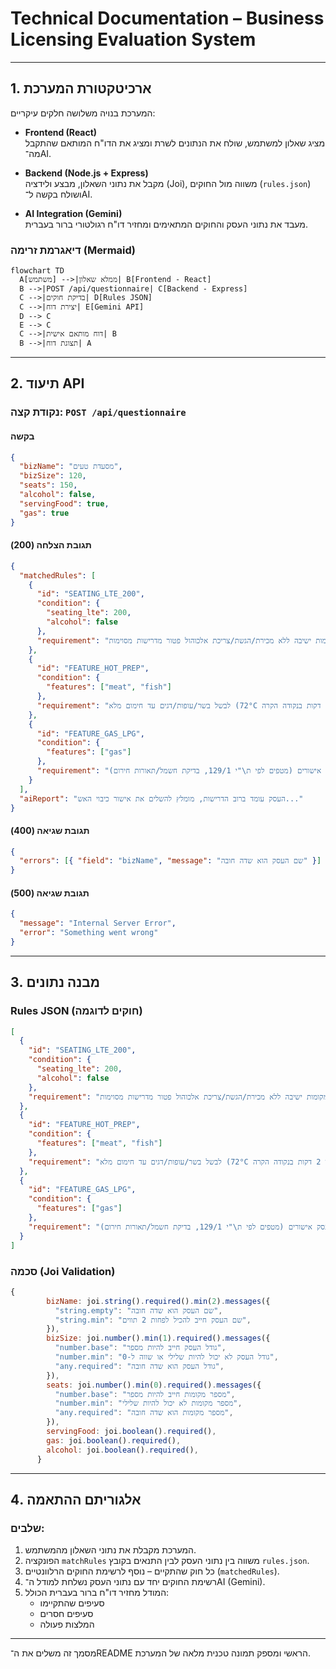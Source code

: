 # Technical Documentation – Business Licensing Evaluation System

---

## 1. ארכיטקטורת המערכת

המערכת בנויה משלושה חלקים עיקריים:

- **Frontend (React)**  
  מציג שאלון למשתמש, שולח את הנתונים לשרת ומציג את הדו"ח המותאם שהתקבל מה־AI.

- **Backend (Node.js + Express)**  
  מקבל את נתוני השאלון, מבצע ולידציה (Joi), משווה מול החוקים (`rules.json`) ושולח בקשה ל־AI.

- **AI Integration (Gemini)**  
  מעבד את נתוני העסק והחוקים המתאימים ומחזיר דו"ח רגולטורי ברור בעברית.

### דיאגרמת זרימה (Mermaid)

```mermaid
flowchart TD
  A[משתמש] -->|ממלא שאלון| B[Frontend - React]
  B -->|POST /api/questionnaire| C[Backend - Express]
  C -->|בדיקת חוקים| D[Rules JSON]
  C -->|יצירת דוח| E[Gemini API]
  D --> C
  E --> C
  C -->|דוח מותאם אישית| B
  B -->|תצוגת דוח| A

```

---

## 2. תיעוד API

### נקודת קצה: `POST /api/questionnaire`

#### בקשה

```json
{
  "bizName": "מסעדת טעים",
  "bizSize": 120,
  "seats": 150,
  "alcohol": false,
  "servingFood": true,
  "gas": true
}
```

#### תגובת הצלחה (200)

```json
{
  "matchedRules": [
    {
      "id": "SEATING_LTE_200",
      "condition": {
        "seating_lte": 200,
        "alcohol": false
      },
      "requirement": "עסק עד 200 מקומות ישיבה ללא מכירת/הגשת/צריכת אלכוהול פטור מדרישות מסוימות"
    },
    {
      "id": "FEATURE_HOT_PREP",
      "condition": {
        "features": ["meat", "fish"]
      },
      "requirement": "לבשל בשר/עופות/דגים עד חימום מלא (72°C למשך 2 דקות בנקודה הקרה), לקרר במהירות אם מוגש קר, ולאחסן בטמפרטורות מתאימות"
    },
    {
      "id": "FEATURE_GAS_LPG",
      "condition": {
        "features": ["gas"]
      },
      "requirement": "מערכת גפ\"מ וציוד נלווים במצב תקין ומתוחזק; לשמור בעסק אישורים (מטפים לפי ת\"י 129/1, בדיקת חשמל/תאורות חירום)."
    }
  ],
  "aiReport": "העסק עומד ברוב הדרישות, מומלץ להשלים את אישור כיבוי האש..."
}
```

#### תגובת שגיאה (400)

```json
{
  "errors": [{ "field": "bizName", "message": "שם העסק הוא שדה חובה" }]
}
```

#### תגובת שגיאה (500)

```json
{
  "message": "Internal Server Error",
  "error": "Something went wrong"
}
```

---

## 3. מבנה נתונים

### Rules JSON (חוקים לדוגמה)

```json
[
  {
    "id": "SEATING_LTE_200",
    "condition": {
      "seating_lte": 200,
      "alcohol": false
    },
    "requirement": "עסק עד 200 מקומות ישיבה ללא מכירת/הגשת/צריכת אלכוהול פטור מדרישות מסוימות"
  },
  {
    "id": "FEATURE_HOT_PREP",
    "condition": {
      "features": ["meat", "fish"]
    },
    "requirement": "לבשל בשר/עופות/דגים עד חימום מלא (72°C למשך 2 דקות בנקודה הקרה), לקרר במהירות אם מוגש קר, ולאחסן בטמפרטורות מתאימות"
  },
  {
    "id": "FEATURE_GAS_LPG",
    "condition": {
      "features": ["gas"]
    },
    "requirement": "מערכת גפ\"מ וציוד נלווים במצב תקין ומתוחזק; לשמור בעסק אישורים (מטפים לפי ת\"י 129/1, בדיקת חשמל/תאורות חירום)."
  }
]
```

### סכמה (Joi Validation)

```javascript
{
        bizName: joi.string().required().min(2).messages({
          "string.empty": "שם העסק הוא שדה חובה",
          "string.min": "שם העסק חייב להכיל לפחות 2 תווים",
        }),
        bizSize: joi.number().min(1).required().messages({
          "number.base": "גודל העסק חייב להיות מספר",
          "number.min": "גודל העסק לא יכול להיות שלילי או שווה ל-0",
          "any.required": "גודל העסק הוא שדה חובה",
        }),
        seats: joi.number().min(0).required().messages({
          "number.base": "מספר מקומות חייב להיות מספר",
          "number.min": "מספר מקומות לא יכול להיות שלילי",
          "any.required": "מספר מקומות הוא שדה חובה",
        }),
        servingFood: joi.boolean().required(),
        gas: joi.boolean().required(),
        alcohol: joi.boolean().required(),
      }
```

---

## 4. אלגוריתם ההתאמה

### שלבים:

1. המערכת מקבלת את נתוני השאלון מהמשתמש.
2. הפונקציה `matchRules` משווה בין נתוני העסק לבין התנאים בקובץ `rules.json`.
3. כל חוק שהתקיים – נוסף לרשימת החוקים הרלוונטיים (`matchedRules`).
4. רשימת החוקים יחד עם נתוני העסק נשלחת למודל ה־AI (Gemini).
5. המודל מחזיר דו"ח ברור בעברית הכולל:
   - סעיפים שהתקיימו
   - סעיפים חסרים
   - המלצות פעולה

---

מסמך זה משלים את ה־README הראשי ומספק תמונה טכנית מלאה של המערכת.

